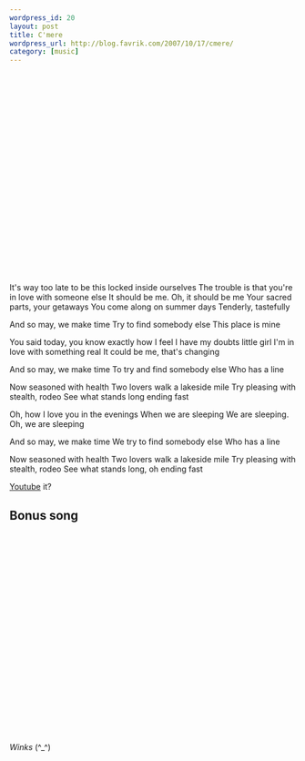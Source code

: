 ```yaml
--- 
wordpress_id: 20
layout: post
title: C'mere
wordpress_url: http://blog.favrik.com/2007/10/17/cmere/
category: [music]
---
```

<object width="425" height="355"><param name="movie" value="http://www.youtube.com/v/xRIdu58lIoM&rel=1"></param><param name="wmode" value="transparent"></param><embed src="http://www.youtube.com/v/xRIdu58lIoM&rel=1" type="application/x-shockwave-flash" wmode="transparent" width="425" height="355"></embed></object>

It's way too late to be this locked inside ourselves
The trouble is that you're in love with someone else
It should be me. Oh, it should be me
Your sacred parts, your getaways
You come along on summer days
Tenderly, tastefully

And so may, we make time
Try to find somebody else
This place is mine

You said today, you know exactly how I feel
I have my doubts little girl
I'm in love with something real
It could be me, that's changing

And so may, we make time
To try and find somebody else
Who has a line

Now seasoned with health
Two lovers walk a lakeside mile
Try pleasing with stealth, rodeo
See what stands long ending fast

Oh, how I love you in the evenings
When we are sleeping
We are sleeping. Oh, we are sleeping

And so may, we make time
We try to find somebody else
Who has a line

Now seasoned with health
Two lovers walk a lakeside mile
Try pleasing with stealth, rodeo
See what stands long, oh ending fast 

<a href="http://youtube.com/watch?v=xRIdu58lIoM">Youtube</a> it?


<h2>Bonus song</h2>
<object width="425" height="355"><param name="movie" value="http://www.youtube.com/v/Py_JN5lPCC0&rel=1"></param><param name="wmode" value="transparent"></param><embed src="http://www.youtube.com/v/Py_JN5lPCC0&rel=1" type="application/x-shockwave-flash" wmode="transparent" width="425" height="355"></embed></object>

*Winks* (^_^)
